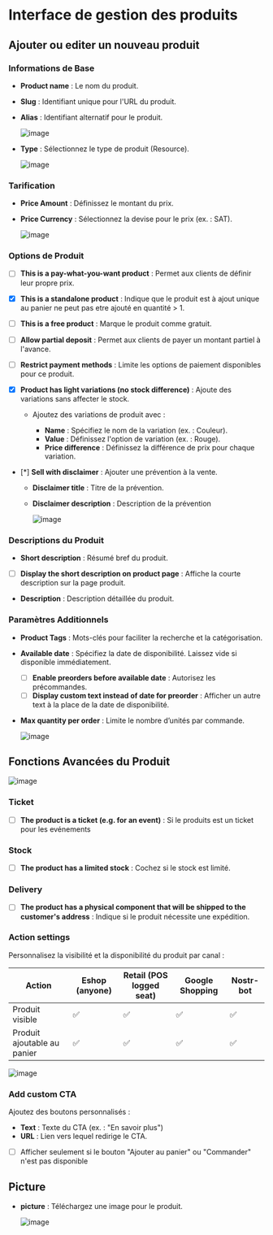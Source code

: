 # Interface de gestion des produits

## Ajouter ou editer un nouveau produit

### Informations de Base

- **Product name** : Le nom du produit.
- **Slug** : Identifiant unique pour l'URL du produit.
- **Alias** : Identifiant alternatif pour le produit.

  ![image](https://github.com/user-attachments/assets/c8d62c9d-f927-4220-a1c5-0910cde13301)

- **Type** : Sélectionnez le type de produit (Resource).

  ![image](https://github.com/user-attachments/assets/2f8d8c4b-2492-466a-9b6d-f713205ac29e)

### Tarification

- **Price Amount** : Définissez le montant du prix.
- **Price Currency** : Sélectionnez la devise pour le prix (ex. : SAT).

  ![image](https://github.com/user-attachments/assets/2ff71ca7-5931-408e-ada1-4bd5d438b570)

### Options de Produit

- [ ] **This is a pay-what-you-want product** : Permet aux clients de définir leur propre prix.
- [x] **This is a standalone product** : Indique que le produit est à ajout unique au panier ne peut pas etre ajouté en quantité > 1.
- [ ] **This is a free product** : Marque le produit comme gratuit.
- [ ] **Allow partial deposit** : Permet aux clients de payer un montant partiel à l'avance.
- [ ] **Restrict payment methods** : Limite les options de paiement disponibles pour ce produit.
- [x] **Product has light variations (no stock difference)** : Ajoute des variations sans affecter le stock.

  - Ajoutez des variations de produit avec :

    - **Name** : Spécifiez le nom de la variation (ex. : Couleur).
    - **Value** : Définissez l'option de variation (ex. : Rouge).
    - **Price difference** : Définissez la différence de prix pour chaque variation.

- [*] **Sell with disclaimer** : Ajouter une prévention à la vente.

  - **Disclaimer title** : Titre de la prévention.
  - **Disclaimer description** : Description de la prévention

    ![image](https://github.com/user-attachments/assets/86c000a2-7950-4fba-96b3-3378a2669a07)

### Descriptions du Produit

- **Short description** : Résumé bref du produit.
- [ ] **Display the short description on product page** : Affiche la courte description sur la page produit.
- **Description** : Description détaillée du produit.

### Paramètres Additionnels

- **Product Tags** : Mots-clés pour faciliter la recherche et la catégorisation.
- **Available date** : Spécifiez la date de disponibilité. Laissez vide si disponible immédiatement.
  - [ ] **Enable preorders before available date** : Autorisez les précommandes.
  - [ ] **Display custom text instead of date for preorder** : Afficher un autre text à la place de la date de disponibilité.
- **Max quantity per order** : Limite le nombre d’unités par commande.

  ![image](https://github.com/user-attachments/assets/146c241f-292f-4ef2-87a4-0a852cffbb58)

## Fonctions Avancées du Produit

![image](https://github.com/user-attachments/assets/67521a23-a4d0-491c-9c8c-a3a77e828b61)

### Ticket

- [ ] **The product is a ticket (e.g. for an event)** : Si le produits est un ticket pour les evénements

### Stock

- [ ] **The product has a limited stock** : Cochez si le stock est limité.

### Delivery

- [ ] **The product has a physical component that will be shipped to the customer's address** : Indique si le produit nécessite une expédition.

### Action settings

Personnalisez la visibilité et la disponibilité du produit par canal :

| Action                      | Eshop (anyone) | Retail (POS logged seat) | Google Shopping | Nostr-bot |
| --------------------------- | -------------- | ------------------------ | --------------- | --------- |
| Produit visible             | ✅             | ✅                       | ✅              | ✅        |
| Produit ajoutable au panier | ✅             | ✅                       | ✅              | ✅        |

![image](https://github.com/user-attachments/assets/528b0cf0-8bcb-494b-8673-efceba003a15)

### Add custom CTA

Ajoutez des boutons personnalisés :

- **Text** : Texte du CTA (ex. : "En savoir plus")
- **URL** : Lien vers lequel redirige le CTA.
- [ ] Afficher seulement si le bouton "Ajouter au panier" ou "Commander" n'est pas disponible

## Picture

- **picture** : Téléchargez une image pour le produit.

  ![image](https://github.com/user-attachments/assets/dcb9755e-7bb8-4859-818b-5d3137fada17)
